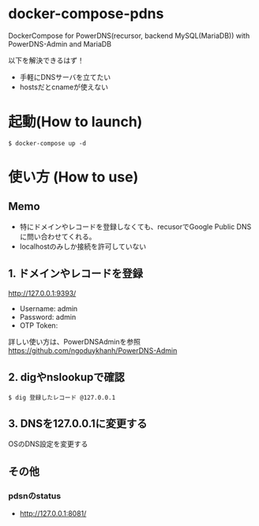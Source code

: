 # docker-compose-pdns
DockerCompose for PowerDNS(recursor, backend MySQL(MariaDB)) with PowerDNS-Admin and MariaDB

以下を解決できるはず！
* 手軽にDNSサーバを立てたい
* hostsだとcnameが使えない

# 起動(How to launch)
```
$ docker-compose up -d
```

# 使い方 (How to use)
## Memo
- 特にドメインやレコードを登録しなくても、recusorでGoogle Public DNSに問い合わせてくれる。
- localhostのみしか接続を許可していない

## 1. ドメインやレコードを登録   
 http://127.0.0.1:9393/   
  - Username: admin   
  - Password: admin   
  - OTP Token:   

詳しい使い方は、PowerDNSAdminを参照   
https://github.com/ngoduykhanh/PowerDNS-Admin



## 2. digやnslookupで確認
```
$ dig 登録したレコード @127.0.0.1
```

## 3. DNSを127.0.0.1に変更する
OSのDNS設定を変更する

## その他
### pdsnのstatus   
 - http://127.0.0.1:8081/
